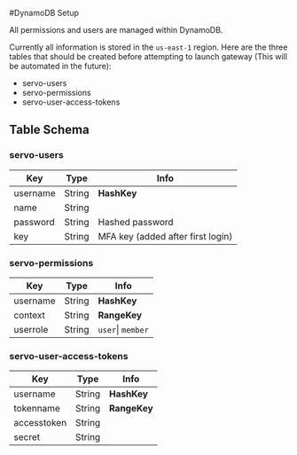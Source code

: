 #DynamoDB Setup

All permissions and users are managed within DynamoDB.

Currently all information is stored in the `us-east-1` region. Here are the three tables that should be created before attempting to launch gateway (This will be automated in the future):
* servo-users
* servo-permissions
* servo-user-access-tokens

## Table Schema

### servo-users
| Key        | Type       | Info          |
|------------|------------|---------------|
| username   | String     | **HashKey**   |
| name       | String     |               |
| password   | String     | Hashed password      |
| key        | String     | MFA key (added after first login)      |


### servo-permissions
| Key        | Type       | Info          |
|------------|------------|---------------|
| username   | String     | **HashKey**   |
| context    | String     | **RangeKey**            |
| userrole   | String     | `user`\| `member`|\`owner`      |


### servo-user-access-tokens
| Key          | Type       | Info          |
|------------|------------|---------------|
| username     | String     | **HashKey**   |
| tokenname    | String     | **RangeKey**  |
| accesstoken  | String     |               |
| secret       | String     |               |

